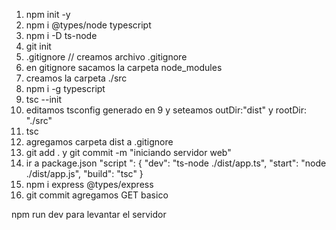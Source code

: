 1.  npm init -y
2.  npm i @types/node typescript
3.  npm i -D ts-node
4.  git init
5.  .gitignore // creamos archivo .gitignore
6.  en gitignore sacamos la carpeta node_modules
7.  creamos la carpeta ./src
8.  npm i -g typescript
9.  tsc --init
10. editamos tsconfig generado en 9 y seteamos outDir:"dist" y rootDir: "./src"
11. tsc
12. agregamos carpeta dist a .gitignore
13. git add . y git commit -m "iniciando servidor web"
14. ir a package.json "script ": { "dev": "ts-node ./dist/app.ts", "start": "node ./dist/app.js", "build": "tsc" }
15. npm i express @types/express
16. git commit agregamos GET basico

npm run dev para levantar el servidor